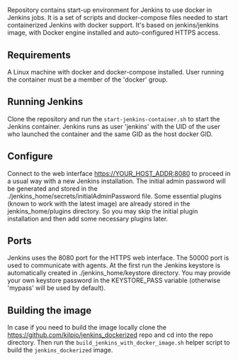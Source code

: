 #

Repository contains start-up environment for Jenkins to use docker in Jenkins jobs. It is a set of scripts and docker-compose files needed to start containerized Jenkins with docker support. It's based on jenkins/jenkins image, with Docker engine installed and auto-configured HTTPS access.

## Requirements

A Linux machine with docker and docker-compose installed. User running the container must be a member of the 'docker' group.

## Running Jenkins

Clone the repository and run the ```start-jenkins-container.sh``` to start the Jenkins container. Jenkins runs as user 'jenkins' with the UID of the user who launched the container and the same GID as the host docker GID.

## Configure

Connect to the web interface <https://YOUR_HOST_ADDR:8080> to proceed in a usual way with a new Jenkins installation. The initial admin password will be generated and stored in the ./jenkins_home/secrets/initialAdminPassword file.
Some essential plugins (known to work with the latest image) are already stored in the jenkins_home/plugins directory. So you may skip the initial plugin installation and then add some necessary plugins later.

## Ports

Jenkins uses the 8080 port for the HTTPS web interface. The 50000 port is used to communicate with agents.
At the first run the Jenkins keystore is automatically created in ./jenkins_home/keystore directory. You may provide your own keystore password in the KEYSTORE_PASS variable (otherwise 'mypass' will be used by default).

## Building the image

In case if you need to build the image locally clone the <https://github.com/kilpio/jenkins_dockerized> repo and cd into the repo directory. Then run the ```build_jenkins_with_docker_image.sh``` helper script to build the ```jenkins_dockerized``` image.

